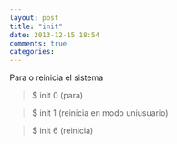 ```yaml
---
layout: post
title: "init"
date: 2013-12-15 18:54
comments: true
categories: 
---
```

Para o reinicia el sistema

>$ init 0    (para)

>$ init 1    (reinicia en modo  uniusuario)

>$ init 6    (reinicia)

